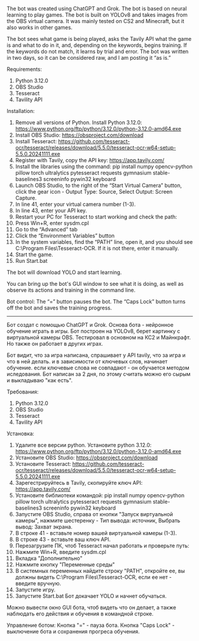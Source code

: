 The bot was created using ChatGPT and Grok. The bot is based on neural learning to play games. The bot is built on YOLOv8 and takes images from the OBS virtual camera.  It was mainly tested on CS2 and Minecraft, but it also works in other games.

The bot sees what game is being played, asks the Tavily API what the game is and what to do in it, and, depending on the keywords, begins training. If the keywords do not match, it learns by trial and error. The bot was written in two days, so it can be considered raw, and I am posting it “as is.”

Requirements:
1. Python 3.12.0
1. OBS Studio
2. Tesseract
3. Tavility API

Installation:
1. Remove all versions of Python. Install Python 3.12.0: https://www.python.org/ftp/python/3.12.0/python-3.12.0-amd64.exe
2. Install OBS Studio: https://obsproject.com/download
3. Install Tesseract: https://github.com/tesseract-ocr/tesseract/releases/download/5.5.0/tesseract-ocr-w64-setup-5.5.0.20241111.exe
4. Register with Tavily, copy the API key: https://app.tavily.com/
5. Install the libraries using the command: 
pip install numpy opencv-python pillow torch ultralytics pytesseract requests gymnasium stable-baselines3 screeninfo pywin32 keyboard
6. Launch OBS Studio, to the right of the “Start Virtual Camera” button, click the gear icon - Output Type: Source, Select Output: Screen Capture.
7. In line 41, enter your virtual camera number (1-3).
8. In line 43, enter your API key.
9. Restart your PC for Tesseract to start working and check the path:
10. Press Win+R, enter sysdm.cpl
11. Go to the “Advanced” tab
12. Click the “Environment Variables” button
13. In the system variables, find the “PATH” line, open it, and you should see C:\Program Files\Tesseract-OCR. If it is not there, enter it manually.
14. Start the game.
15. Run Start.bat

The bot will download YOLO and start learning.

You can bring up the bot's GUI window to see what it is doing, as well as observe its actions and training in the command line.

Bot control:
The “=” button pauses the bot.
The “Caps Lock” button turns off the bot and saves the training progress.

-----------------------------------------------------------------------------------------------------------------------------------------------------------
Бот создат с помощью ChatGPT и Grok. Основа бота - нейронное обучение играть в игры. Бот построен на YOLOv8, берет картинку с виртуальной камеры OBS.  Тестировал в основном на КС2 и Майнкрафт. Но также он работает в других играх.

Бот видит, что за игра написана, спрашивает у API tavily, что за игра и что в ней делать. и в зависимости от ключевых слов, начинает обучение. если ключевые слова не совпадают - он обучается методом иследования. Бот написан за 2 дня, по этому считать можно его сырым и выкладываю "как есть".

Требования:
1. Python 3.12.0
1. OBS Studio
2. Tesseract
3. Tavility API

Установка:
1. Удалите все версии python. Установите python 3.12.0: https://www.python.org/ftp/python/3.12.0/python-3.12.0-amd64.exe
2. Установите OBS Studio: https://obsproject.com/download
3. Установите Tesseract: https://github.com/tesseract-ocr/tesseract/releases/download/5.5.0/tesseract-ocr-w64-setup-5.5.0.20241111.exe
4. Зарегестрируйтесь в Tavily, скопируйте ключ API: https://app.tavily.com/
5. Установите библиотеки командой: 
pip install numpy opencv-python pillow torch ultralytics pytesseract requests gymnasium stable-baselines3 screeninfo pywin32 keyboard
6. Запустите OBS Studio, справа от кнопки "Запуск виртуальной камеры", нажмите шестеренку - Тип вывода: источник, Выбрать вывод: Захват экрана.
7. В строке 41 - вставьте номер вашей виртуальной камеры (1-3).
8. В строке 43 - вставьте ваш ключ API.
9. Перезагрузите ПК, чтоб Tesseract начал работать и проверьте путь:
10. Нажмите Win+R, введите sysdm.cpl
11. Вкладка "Дополнительно"
12. Нажмите кнопку "Переменные среды"
13. В системных переменных найдите строку "PATH", откройте ее, вы должны видеть C:\Program Files\Tesseract-OCR, если ее нет - введите вручную.
14. Запустите игру.
15. Запустите Start.bat
Бот докачает YOLO и начнет обучаться.

Можно вывести окно GUI бота, чтоб видеть что он делает, а также наблюдать его действия и обучения в командной строке.

Управление ботом:
Кнопка "=" - пауза бота.
Кнопка "Caps Lock" - выключение бота и сохранения прогреса обучения.
